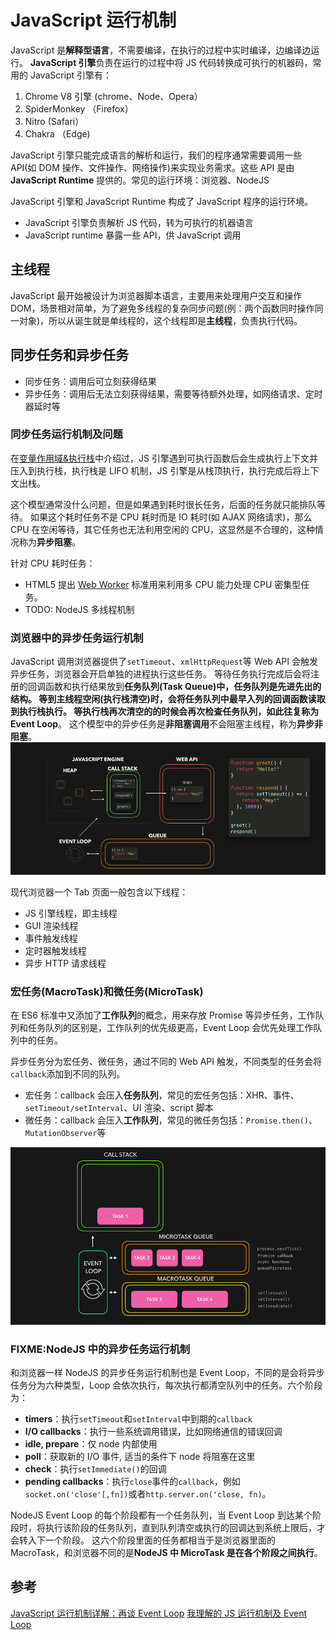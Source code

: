 # JavaScript 运行机制

JavaScript 是**解释型语言**，不需要编译，在执行的过程中实时编译，边编译边运行。
**JavaScript 引擎**负责在运行的过程中将 JS 代码转换成可执行的机器码，常用的 JavaScript 引擎有：

1. Chrome V8 引擎 (chrome、Node、Opera）
2. SpiderMonkey （Firefox）
3. Nitro (Safari）
4. Chakra （Edge)

JavaScript 引擎只能完成语言的解析和运行，我们的程序通常需要调用一些 API(如 DOM 操作、文件操作、网络操作)来实现业务需求。这些 API 是由 **JavaScript Runtime** 提供的。常见的运行环境：浏览器、NodeJS

JavaScript 引擎和 JavaScript Runtime 构成了 JavaScript 程序的运行环境。

- JavaScript 引擎负责解析 JS 代码，转为可执行的机器语言
- JavaScript runtime 暴露一些 API，供 JavaScript 调用

## 主线程

JavaScript 最开始被设计为浏览器脚本语言，主要用来处理用户交互和操作 DOM，场景相对简单，为了避免多线程的复杂同步问题(例：两个函数同时操作同一对象)，所以从诞生就是单线程的，这个线程即是**主线程**，负责执行代码。

## 同步任务和异步任务

- 同步任务：调用后可立刻获得结果
- 异步任务：调用后无法立刻获得结果，需要等待额外处理，如网络请求、定时器延时等

### 同步任务运行机制及问题

在[变量作用域&执行栈](./02-变量作用域&执行栈.md)中介绍过，JS 引擎遇到可执行函数后会生成执行上下文并压入到执行栈，执行栈是 LIFO 机制，JS 引擎是从栈顶执行，执行完成后将上下文出栈。

这个模型通常没什么问题，但是如果遇到耗时很长任务，后面的任务就只能排队等待。
如果这个耗时任务不是 CPU 耗时而是 IO 耗时(如 AJAX 网络请求)，那么 CPU 在空闲等待，其它任务也无法利用空闲的 CPU，这显然是不合理的，这种情况称为**异步阻塞**。

针对 CPU 耗时任务：

- HTML5 提出 [Web Worker](../../html/../03-Html/Worker/Web%20Worker.md) 标准用来利用多 CPU 能力处理 CPU 密集型任务。
- TODO: NodeJS 多线程机制

### 浏览器中的异步任务运行机制

JavaScript 调用浏览器提供了`setTimeout`、`xmlHttpRequest`等 Web API 会触发异步任务，浏览器会开启单独的进程执行这些任务。
等待任务执行完成后会将注册的回调函数和执行结果放到**任务队列(Task Queue)**中，任务队列是先进先出的结构。
等到主线程空闲(执行栈清空)时，会将任务队列中最早入列的回调函数读取到执行栈执行。
等执行栈再次清空的的时候会再次检查任务队列，如此往复称为**Event Loop**。
这个模型中的异步任务是**非阻塞调用**不会阻塞主线程，称为**异步非阻塞**。
![event loop](../../assets/images/js/event-loop.png)

现代浏览器一个 Tab 页面一般包含以下线程：

- JS 引擎线程，即主线程
- GUI 渲染线程
- 事件触发线程
- 定时器触发线程
- 异步 HTTP 请求线程

### 宏任务(MacroTask)和微任务(MicroTask)

在 ES6 标准中又添加了**工作队列**的概念，用来存放 Promise 等异步任务，工作队列和任务队列的区别是，工作队列的优先级更高，Event Loop 会优先处理工作队列中的任务。

异步任务分为宏任务、微任务，通过不同的 Web API 触发，不同类型的任务会将`callback`添加到不同的队列。

- 宏任务：callback 会压入**任务队列**，常见的宏任务包括：XHR、事件、`setTimeout/setInterval`、UI 渲染、script 脚本
- 微任务：callback 会压入**工作队列**，常见的微任务包括：`Promise.then()`、`MutationObserver`等

![Task Queue](../../assets/images/js/task-queue.gif)

### FIXME:NodeJS 中的异步任务运行机制

和浏览器一样 NodeJS 的异步任务运行机制也是 Event Loop，不同的是会将异步任务分为六种类型，Loop 会依次执行，每次执行都清空队列中的任务。六个阶段为：

- **timers**：执行`setTimeout`和`setInterval`中到期的`callback`
- **I/O callbacks**：执行一些系统调用错误，比如网络通信的错误回调
- **idle, prepare**：仅 node 内部使用
- **poll**：获取新的 I/O 事件, 适当的条件下 node 将阻塞在这里
- **check**：执行`setImmediate()`的回调
- **pending callbacks**：执行`close`事件的`callback`，例如`socket.on('close'[,fn])`或者`http.server.on('close, fn)`。

NodeJS Event Loop 的每个阶段都有一个任务队列，当 Event Loop 到达某个阶段时，将执行该阶段的任务队列，直到队列清空或执行的回调达到系统上限后，才会转入下一个阶段。
这六个阶段里面的任务都相当于是浏览器里面的 MacroTask，和浏览器不同的是**NodeJS 中 MicroTask 是在各个阶段之间执行**。

## 参考

[JavaScript 运行机制详解：再谈 Event Loop](https://www.ruanyifeng.com/blog/2014/10/event-loop.html)
[我理解的 JS 运行机制及 Event Loop](https://github.com/sunyongjian/blog/issues/38)
